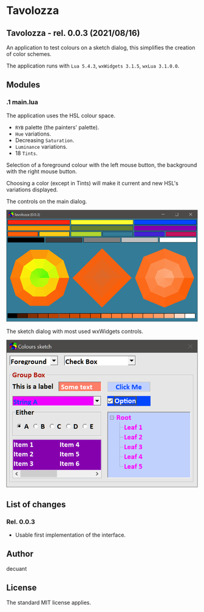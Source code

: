 #  **Tavolozza**


## Tavolozza - rel. 0.0.3 (2021/08/16)

An application to test colours on a sketch dialog, this simplifies the creation of color schemes.

The application runs with ```Lua 5.4.3```, ```wxWidgets 3.1.5```, ```wxLua 3.1.0.0```.


## Modules


### .1 **main.lua**

The application uses the HSL colour space.

- ```RYB``` palette (the painters' palette).
- ```Hue``` variations.
- Decreasing ```Saturation```.
- ```Luminance``` variations.
- 18 ```Tints```.

Selection of a foreground colour with the left mouse button, the background with the right mouse button.

Choosing a color (except in Tints) will make it current and new HSL's variations displayed.

The controls on the main dialog.

![The actual tavolozza](/doc/Main_Dialog.png)


The sketch dialog with most used wxWidgets controls.

![The sketch dialog](/doc/Test_Dialog.png)



## List of changes



### Rel. 0.0.3


- Usable first implementation of the interface.


## Author

decuant


## License

The standard MIT license applies.



